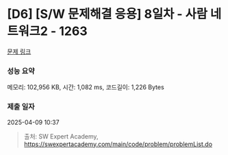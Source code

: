 # [D6] [S/W 문제해결 응용] 8일차 - 사람 네트워크2 - 1263 

[문제 링크](https://swexpertacademy.com/main/code/problem/problemDetail.do?contestProbId=AV18P2B6Iu8CFAZN) 

### 성능 요약

메모리: 102,956 KB, 시간: 1,082 ms, 코드길이: 1,226 Bytes

### 제출 일자

2025-04-09 10:37



> 출처: SW Expert Academy, https://swexpertacademy.com/main/code/problem/problemList.do